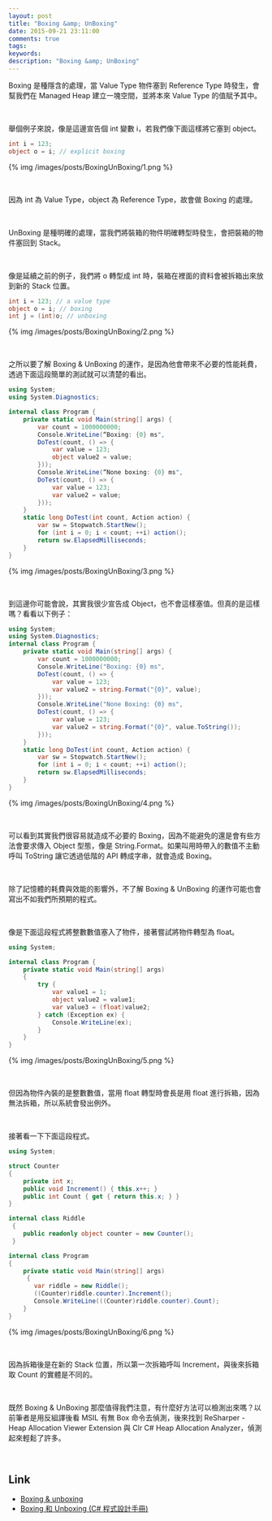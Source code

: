 ```yaml
---
layout: post
title: "Boxing &amp; UnBoxing"
date: 2015-09-21 23:11:00
comments: true
tags: 
keywords: 
description: "Boxing &amp; UnBoxing"
---
```


Boxing 是種隱含的處理，當 Value Type 物件塞到 Reference Type 時發生，會幫我們在 Managed Heap 建立一塊空間，並將本來 Value Type 的值賦予其中。  

<!-- More -->

<br/>

舉個例子來說，像是這邊宣告個 int 變數 i，若我們像下面這樣將它塞到 object。  

```c#
int i = 123; 
object o = i; // explicit boxing
```

{% img /images/posts/BoxingUnBoxing/1.png %}

<br/>


因為 int 為 Value Type，object 為 Reference Type，故會做 Boxing 的處理。  

<br/>


UnBoxing 是種明確的處理，當我們將裝箱的物件明確轉型時發生，會把裝箱的物件塞回到 Stack。  

<br/>


像是延續之前的例子，我們將 o 轉型成 int 時，裝箱在裡面的資料會被拆箱出來放到新的 Stack 位置。  

```c#
int i = 123; // a value type 
object o = i; // boxing 
int j = (int)o; // unboxing
```

{% img /images/posts/BoxingUnBoxing/2.png %}

<br/>


之所以要了解 Boxing & UnBoxing 的運作，是因為他會帶來不必要的性能耗費，透過下面這段簡單的測試就可以清楚的看出。  

```c#
using System; 
using System.Diagnostics; 

internal class Program { 
    private static void Main(string[] args) { 
        var count = 1000000000; 
        Console.WriteLine(“Boxing: {0} ms", 
        DoTest(count, () => { 
            var value = 123; 
            object value2 = value; 
        })); 
        Console.WriteLine(“None boxing: {0} ms", 
        DoTest(count, () => { 
            var value = 123; 
            var value2 = value; 
        })); 
    } 
    static long DoTest(int count, Action action) { 
        var sw = Stopwatch.StartNew(); 
        for (int i = 0; i < count; ++i) action(); 
        return sw.ElapsedMilliseconds; 
    } 
}
```

{% img /images/posts/BoxingUnBoxing/3.png %}

<br/>


到這邊你可能會說，其實我很少宣告成 Object，也不會這樣塞值。但真的是這樣嗎？看看以下例子：  

```c#
using System; 
using System.Diagnostics; 
internal class Program { 
    private static void Main(string[] args) { 
        var count = 1000000000; 
        Console.WriteLine("Boxing: {0} ms", 
        DoTest(count, () => { 
            var value = 123; 
            var value2 = string.Format("{0}", value); 
        })); 
        Console.WriteLine("None Boxing: {0} ms", 
        DoTest(count, () => { 
            var value = 123; 
            var value2 = string.Format("{0}", value.ToString()); 
        })); 
    } 
    static long DoTest(int count, Action action) { 
        var sw = Stopwatch.StartNew(); 
        for (int i = 0; i < count; ++i) action(); 
        return sw.ElapsedMilliseconds; 
    } 
}
```

{% img /images/posts/BoxingUnBoxing/4.png %}

<br/>


可以看到其實我們很容易就造成不必要的 Boxing，因為不能避免的還是會有些方法會要求傳入 Object 型態，像是 String.Format。如果叫用時帶入的數值不主動呼叫 ToString 讓它透過低階的 API 轉成字串，就會造成 Boxing。

<br/>


除了記憶體的耗費與效能的影響外，不了解 Boxing & UnBoxing 的運作可能也會寫出不如我們所預期的程式。  

<br/>


像是下面這段程式將整數數值塞入了物件，接著嘗試將物件轉型為 float。  

```c#
using System; 

internal class Program { 
    private static void Main(string[] args) 
    { 
        try { 
            var value1 = 1; 
            object value2 = value1; 
            var value3 = (float)value2; 
        } catch (Exception ex) { 
            Console.WriteLine(ex); 
        } 
    } 
}
```

{% img /images/posts/BoxingUnBoxing/5.png %}

<br/>


但因為物件內裝的是整數數值，當用 float 轉型時會長是用 float 進行拆箱，因為無法拆箱，所以系統會發出例外。  

<br/>


接著看一下下面這段程式。    

```c#
using System; 

struct Counter 
{ 
    private int x; 
    public void Increment() { this.x++; } 
    public int Count { get { return this.x; } } 
} 

internal class Riddle
 { 
    public readonly object counter = new Counter();
 } 

internal class Program 
{ 
    private static void Main(string[] args)
     { 
       var riddle = new Riddle(); 
       ((Counter)riddle.counter).Increment(); 
       Console.WriteLine(((Counter)riddle.counter).Count); 
    } 
}
```

{% img /images/posts/BoxingUnBoxing/6.png %}

<br/>


因為拆箱後是在新的 Stack 位置，所以第一次拆箱呼叫 Increment，與後來拆箱取 Count 的實體是不同的。  

<br/>


既然 Boxing & UnBoxing 那麼值得我們注意，有什麼好方法可以檢測出來嗎？以前筆者是用反組譯後看 MSIL 有無 Box 命令去偵測，後來找到 ReSharper - Heap Allocation Viewer Extension 與 Clr C# Heap Allocation Analyzer，偵測起來輕鬆了許多。  

<br/>


Link
----
* [Boxing &amp; unboxing](http://www.slideshare.net/larrynung/boxing-unboxing)
* [Boxing 和 Unboxing (C# 程式設計手冊)](https://msdn.microsoft.com/zh-tw/library/yz2be5wk.aspx)
